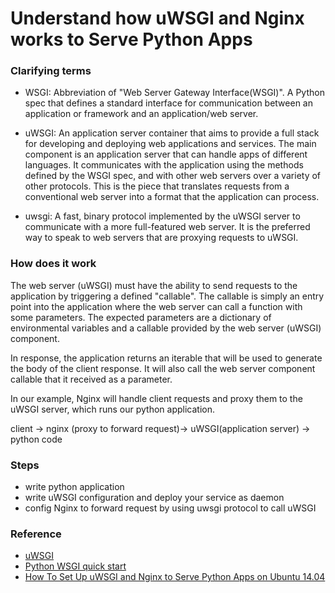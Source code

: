 # Understand how uWSGI and Nginx works to Serve Python Apps

### Clarifying terms
* WSGI: Abbreviation of "Web Server Gateway Interface(WSGI)". A Python spec that defines a standard interface for communication between an application or framework and an application/web server.

* uWSGI: An application server container that aims to provide a full stack for developing and deploying web applications and services. The main component is an application server that can handle apps of different languages. It communicates with the application using the methods defined by the WSGI spec, and with other web servers over a variety of other protocols. This is the piece that translates requests from a conventional web server into a format that the application can process.

* uwsgi: A fast, binary protocol implemented by the uWSGI server to communicate with a more full-featured web server. It is the preferred way to speak to web servers that are proxying requests to uWSGI.

### How does it work
The web server (uWSGI) must have the ability to send requests to the application by triggering a defined "callable". The callable is simply an entry point into the application where the web server can call a function with some parameters. The expected parameters are a dictionary of environmental variables and a callable provided by the web server (uWSGI) component.

In response, the application returns an iterable that will be used to generate the body of the client response. It will also call the web server component callable that it received as a parameter.

In our example, Nginx will handle client requests and proxy them to the uWSGI server, which runs our python application.

client -> nginx (proxy to forward request)-> uWSGI(application server) -> python code

### Steps
* write python application
* write uWSGI configuration and deploy your service as daemon
* config Nginx to forward request by using uwsgi protocol to call uWSGI


### Reference
* [uWSGI](https://github.com/unbit/uwsgi)
* [Python WSGI quick start](http://uwsgi-docs.readthedocs.io/en/latest/WSGIquickstart.html)
* [How To Set Up uWSGI and Nginx to Serve Python Apps on Ubuntu 14.04](https://www.digitalocean.com/community/tutorials/how-to-set-up-uwsgi-and-nginx-to-serve-python-apps-on-ubuntu-14-04)
